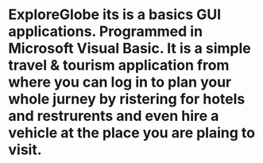 # ExploreGlobe its is a basics GUI applications. Programmed in Microsoft Visual Basic. It is a simple travel & tourism application from where you can log in to plan your whole jurney by ristering for hotels and restrurents and even hire a vehicle at the place you are plaing to visit.
